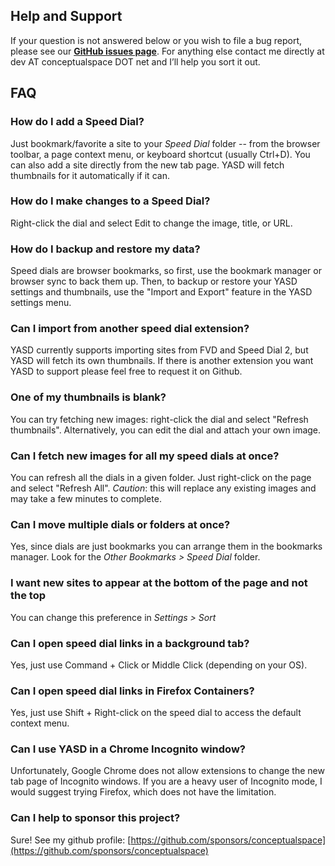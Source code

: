 ## Help and Support

If your question is not answered below or you wish to file a bug report, please see our **[GitHub issues page](https://github.com/conceptualspace/yet-another-speed-dial/issues)**. For anything else contact me directly at dev AT conceptualspace DOT net and I’ll help you sort it out.

## FAQ

### How do I add a Speed Dial?
Just bookmark/favorite a site to your *Speed Dial* folder -- from the browser toolbar, a page context menu, or keyboard shortcut (usually Ctrl+D). You can also add a site directly from the new tab page. YASD will fetch thumbnails for it automatically if it can.

### How do I make changes to a Speed Dial?
Right-click the dial and select Edit to change the image, title, or URL.

### How do I backup and restore my data?
Speed dials are browser bookmarks, so first, use the bookmark manager or browser sync to back them up. Then, to backup or restore your YASD settings and thumbnails, use the "Import and Export" feature in the YASD settings menu.

### Can I import from another speed dial extension?
YASD currently supports importing sites from FVD and Speed Dial 2, but YASD will fetch its own thumbnails. If there is another extension you want YASD to support please feel free to request it on Github.

### One of my thumbnails is blank?
You can try fetching new images: right-click the dial and select "Refresh thumbnails". Alternatively, you can edit the dial and attach your own image.

### Can I fetch new images for all my speed dials at once?
You can refresh all the dials in a given folder. Just right-click on the page and select "Refresh All". *Caution*: this will replace any existing images and may take a few minutes to complete.

### Can I move multiple dials or folders at once?
Yes, since dials are just bookmarks you can arrange them in the bookmarks manager. Look for the *Other Bookmarks > Speed Dial* folder.

### I want new sites to appear at the bottom of the page and not the top
You can change this preference in *Settings > Sort*

### Can I open speed dial links in a background tab?
Yes, just use Command + Click or Middle Click (depending on your OS).

### Can I open speed dial links in Firefox Containers?
Yes, just use Shift + Right-click on the speed dial to access the default context menu.

### Can I use YASD in a Chrome Incognito window?
Unfortunately, Google Chrome does not allow extensions to change the new tab page of Incognito windows. If you are a heavy user of Incognito mode, I would suggest trying Firefox, which does not have the limitation.

### Can I help to sponsor this project?
Sure! See my github profile: [https://github.com/sponsors/conceptualspace](https://github.com/sponsors/conceptualspace)

